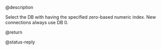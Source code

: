 @description

Select the DB with having the specified zero-based numeric index.
New connections always use DB 0.

@return

@status-reply

